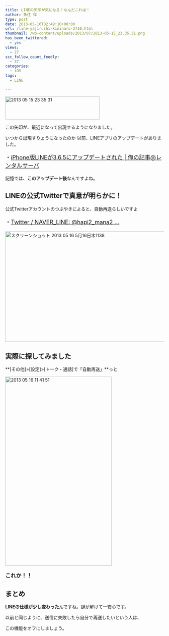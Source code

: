 ```yaml
---
title: LINEの矢印が気になる！なんだこれは！
author: 魚住 惇
type: post
date: 2013-05-16T02:49:10+00:00
url: /line-yajirushi-kininaru-2710.html
thumbnail: /wp-content/uploads/2013/07/2013-05-15_23.35.31.png
has_been_twittered:
  - yes
views:
  - 27
scc_follow_count_feedly:
  - 37
categories:
  - iOS
tags:
  - LINE

---
```

<img decoding="async" loading="lazy" title="2013-05-15_23.35.31.png" src="/wp-content/uploads/2013/05/2013-05-15_23.35.31.png" alt="2013 05 15 23 35 31" width="300" height="73" border="0" />

<!--more-->

この矢印が、最近になって出現するようになりました。

いつから出現すりょうになったのか 以前、LINEアプリのアップデートがありました。

<p style="font-size: 18px;">
  ・<a rel="nofollow" href="http://jun3010.me/line-iphone-3-6-5-update-2689.html" target="_blank">iPhone版LINEが3.6.5にアップデートされた | 俺の記事@レンタルサーバ</a>
</p></p> 

記憶では、**このアップデート後**なんですよね。</p> 

## LINEの公式Twitterで真意が明らかに！

公式Twitterアカウントのつぶやきによると、自動再送らしいですよ

<p style="font-size: 18px;">
  ・<a href="https://twitter.com/NAVER_LINE/status/334193358148866049" target="_blank">Twitter / NAVER_LINE: @hapi2_mana2 &#8230;</a>
</p>

<img decoding="async" loading="lazy" title="スクリーンショット 2013-05-16 5月16日木1138.png" src="/wp-content/uploads/2013/05/faa492475127f5807514c7e72829be50.png" alt="スクリーンショット 2013 05 16 5月16日木1138" width="544" height="350" border="0" /> </p> 

## 実際に探してみました

 **[その他]>[設定]>[トーク・通話]で「自動再送」**っと

<img decoding="async" loading="lazy" title="2013-05-16_11.41.51.png" src="/wp-content/uploads/2013/05/2013-05-16_11.41.51.png" alt="2013 05 16 11 41 51" width="338" height="600" border="0" /> 

<p style="font-size: 17px;">
  <b> これか！！</b>
</p></p> 

## まとめ

 **LINEの仕様が少し変わった**んですね。謎が解けて一安心です。

以前と同じように、送信に失敗したら自分で再送したいという人は、

この機能をオフにしましょう。